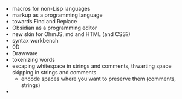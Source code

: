 - macros for non-Lisp languages
- markup as a programming language
- towards Find and Replace
- Obsidian as a programming editor
- new skin for OhmJS, md and HTML (and CSS?)
- syntax workbench
- 0D
- Drawware
- tokenizing words
- escaping whitespace in strings and comments, thwarting space skipping in strings and comments
	- encode spaces where you want to preserve them (comments, strings)
- 